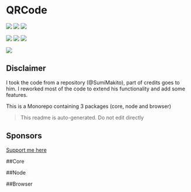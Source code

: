# QRCode

![](https://img.shields.io/npm/v/@qrcode-js/core?label=@qrcode-js/core)
![](https://img.shields.io/npm/v/@qrcode-js/node?label=@qrcode-js/node)
![](https://img.shields.io/npm/v/@qrcode-js/browser?label=@qrcode-js/browser)

![](https://img.shields.io/bundlephobia/min/@qrcode-js/core?label=@qrcode-js/core)
![](https://img.shields.io/bundlephobia/min/@qrcode-js/node?label=@qrcode-js/node)
![](https://img.shields.io/bundlephobia/min/@qrcode-js/browser?label=@qrcode-js/browser)

![](https://img.shields.io/github/license/qrcode-js/core)

## Disclaimer

I took the code from a repository (@SumiMakito), part of credits goes to him.
I reworked most of the code to extend his functionality and add some features.

This is a Monorepo containing 3 packages (core, node and browser)

> This readme is auto-generated. Do not edit directly

## Sponsors

[Support me here](https://ko-fi.com/ruggio)

##Core

##Node

##Browser

